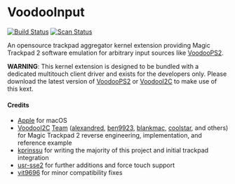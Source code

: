 VoodooInput
===========

[![Build Status](https://github.com/devicemanager/VoodooInput/workflows/CI/badge.svg?branch=master)](https://github.com/devicemanager/VoodooInput/actions) [![Scan Status](https://scan.coverity.com/projects/22196/badge.svg?flat=1)](https://scan.coverity.com/projects/22196)

An opensource trackpad aggregator kernel extension providing Magic Trackpad 2 software emulation for arbitrary input sources like [VoodooPS2](https://github.com/devicemanager/VoodooPS2).

**WARNING**: This kernel extension is designed to be bundled with a dedicated multitouch client driver and exists for the developers only.
Please download the latest version of [VoodooPS2](https://github.com/devicemanager/VoodooPS2/releases) or [VoodooI2C](https://github.com/VoodooI2C/VoodooI2C/releases)
to make use of this kext.

#### Credits
- [Apple](https://www.apple.com) for macOS
- [VoodooI2C](https://github.com/alexandred/VoodooI2C) [Team](https://github.com/alexandred/VoodooI2C/graphs/contributors) ([alexandred](https://github.com/alexandred), [ben9923](https://github.com/ben9923), [blankmac](https://github.com/blankmac), [coolstar](https://github.com/coolstar), and others) for Magic Trackpad 2 reverse engineering, implementation, and reference example
- [kprinssu](https://github.com/kprinssu) for writing the majority of this project and initial trackpad integration
- [usr-sse2](https://github.com/usr-sse2) for further additions and force touch support
- [vit9696](https://github.com/vit9696) for minor compatibility fixes
